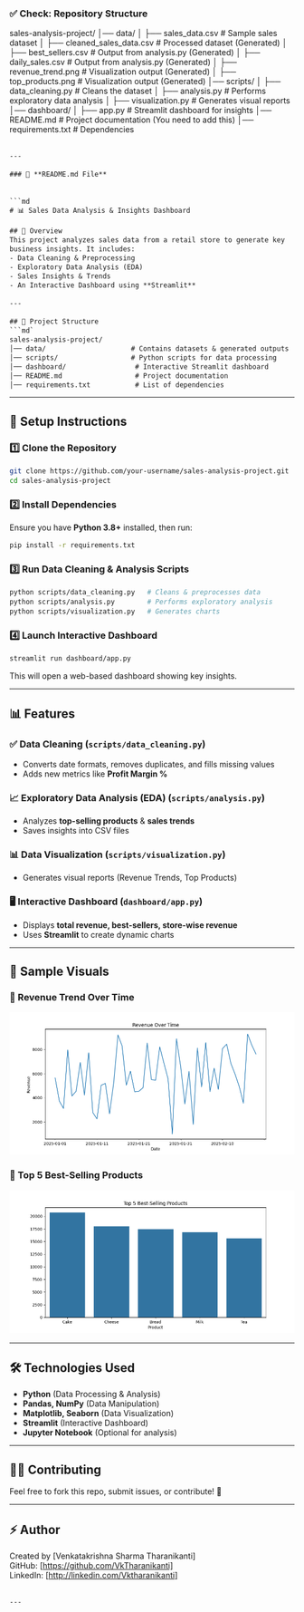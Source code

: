 ### ✅ **Check: Repository Structure**
sales-analysis-project/
│── data/
│   ├── sales_data.csv  # Sample sales dataset
│   ├── cleaned_sales_data.csv  # Processed dataset (Generated)
│   ├── best_sellers.csv  # Output from analysis.py (Generated)
│   ├── daily_sales.csv  # Output from analysis.py (Generated)
│   ├── revenue_trend.png  # Visualization output (Generated)
│   ├── top_products.png  # Visualization output (Generated)
│── scripts/
│   ├── data_cleaning.py  # Cleans the dataset
│   ├── analysis.py  # Performs exploratory data analysis
│   ├── visualization.py  # Generates visual reports
│── dashboard/
│   ├── app.py  # Streamlit dashboard for insights
│── README.md  # Project documentation (You need to add this)
│── requirements.txt  # Dependencies
```

---

### 📜 **README.md File**  


```md
# 📊 Sales Data Analysis & Insights Dashboard  

## 🚀 Overview  
This project analyzes sales data from a retail store to generate key business insights. It includes:  
- Data Cleaning & Preprocessing  
- Exploratory Data Analysis (EDA)  
- Sales Insights & Trends  
- An Interactive Dashboard using **Streamlit**  

---

## 📂 Project Structure  
```md`
sales-analysis-project/
│── data/                     # Contains datasets & generated outputs
│── scripts/                  # Python scripts for data processing
│── dashboard/                 # Interactive Streamlit dashboard
│── README.md                  # Project documentation
│── requirements.txt           # List of dependencies
```

---

## 🔧 Setup Instructions  

### 1️⃣ **Clone the Repository**  
```sh
git clone https://github.com/your-username/sales-analysis-project.git
cd sales-analysis-project
```

### 2️⃣ **Install Dependencies**  
Ensure you have **Python 3.8+** installed, then run:  
```sh
pip install -r requirements.txt
```

### 3️⃣ **Run Data Cleaning & Analysis Scripts**  
```sh
python scripts/data_cleaning.py   # Cleans & preprocesses data  
python scripts/analysis.py        # Performs exploratory analysis  
python scripts/visualization.py   # Generates charts  
```

### 4️⃣ **Launch Interactive Dashboard**  
```sh
streamlit run dashboard/app.py
```
This will open a web-based dashboard showing key insights.

---

## 📊 Features  

### ✅ **Data Cleaning** (`scripts/data_cleaning.py`)  
- Converts date formats, removes duplicates, and fills missing values  
- Adds new metrics like **Profit Margin %**  

### 📈 **Exploratory Data Analysis (EDA)** (`scripts/analysis.py`)  
- Analyzes **top-selling products** & **sales trends**  
- Saves insights into CSV files  

### 📊 **Data Visualization** (`scripts/visualization.py`)  
- Generates visual reports (Revenue Trends, Top Products)  

### 🖥 **Interactive Dashboard** (`dashboard/app.py`)  
- Displays **total revenue, best-sellers, store-wise revenue**  
- Uses **Streamlit** to create dynamic charts  

---

## 📸 Sample Visuals  
### 🔹 Revenue Trend Over Time  
![Revenue Trend](data/revenue_trend.png)  

### 🔹 Top 5 Best-Selling Products  
![Top Products](data/top_products.png)  

---

## 🛠 Technologies Used  
- **Python** (Data Processing & Analysis)  
- **Pandas, NumPy** (Data Manipulation)  
- **Matplotlib, Seaborn** (Data Visualization)  
- **Streamlit** (Interactive Dashboard)  
- **Jupyter Notebook** (Optional for analysis)  

---

## 👨‍💻 Contributing  
Feel free to fork this repo, submit issues, or contribute! 🚀  

---

## ⚡ Author  
Created by [Venkatakrishna Sharma Tharanikanti]  
GitHub: [https://github.com/VkTharanikanti]  
LinkedIn: [http://linkedin.com/Vktharanikanti]  
```

---